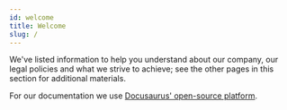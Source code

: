 ```yaml
---
id: welcome
title: Welcome
slug: /
---
```


We've listed information to help you understand about our company, our legal policies and what we strive to achieve; see the other pages in this section for additional materials.

For our documentation we use [Docusaurus' open-source platform](https://v2.docusaurus.io/).
